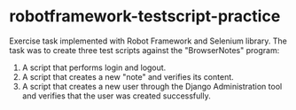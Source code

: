 # robotframework-testscript-practice

Exercise task implemented with Robot Framework and Selenium library. The task was to create three test scripts against the "BrowserNotes" program:

1. A script that performs login and logout.
2. A script that creates a new "note" and verifies its content.
3. A script that creates a new user through the Django Administration tool and verifies that the user was created successfully.
